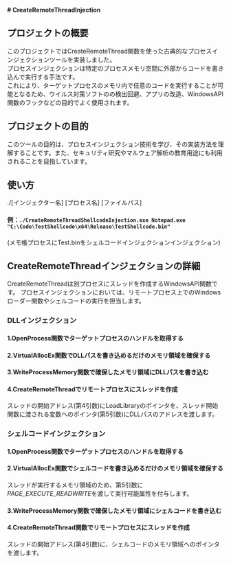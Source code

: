 **# CreateRemoteThreadInjection**

## プロジェクトの概要
このプロジェクトではCreateRemoteThread関数を使った古典的なプロセスインジェクションツールを実装しました。  
プロセスインジェクションは特定のプロセスメモリ空間に外部からコードを書き込んで実行する手法です。  
これにより、ターゲットプロセスのメモリ内で任意のコードを実行することが可能となるため、ウイルス対策ソフトのの検出回避、アプリの改造、WindowsAPI関数のフックなどの目的でよく使用されます。

## プロジェクトの目的
このツールの目的は、プロセスインジェクション技術を学び、その実装方法を理解することです。また、セキュリティ研究やマルウェア解析の教育用途にも利用されることを目指しています。

## 使い方  
./[インジェクター名] [プロセス名] [ファイルパス]

#### 例：```./CreateRemoteThreadShellcodeInjection.exe Notepad.exe "C:\Code\TestShellcode\x64\Release\TestShellcode.bin"```
(メモ帳プロセスにTest.binをシェルコードインジェクションインジェクション)

## CreateRemoteThreadインジェクションの詳細
CreateRemoteThreadは別プロセスにスレッドを作成するWindowsAPI関数です。
プロセスインジェクションにおいては、リモートプロセス上でのWindowsローダー関数やシェルコードの実行を担当します。

### DLLインジェクション

#### 1.OpenProcess関数でターゲットプロセスのハンドルを取得する

#### 2.VirtualAllocEx関数でDLLパスを書き込めるだけのメモリ領域を確保する

#### 3.WriteProcessMemory関数で確保したメモリ領域にDLLパスを書き込む

#### 4.CreateRemoteThreadでリモートプロセスにスレッドを作成
スレッドの開始アドレス(第4引数)にLoadLibraryのポインタを、スレッド開始関数に渡される変数へのポインタ(第5引数)にDLLパスのアドレスを渡します。


### シェルコードインジェクション

#### 1.OpenProcess関数でターゲットプロセスのハンドルを取得する

#### 2.VirtualAllocEx関数でシェルコードを書き込めるだけのメモリ領域を確保する
スレッドが実行するメモリ領域のため、第5引数に*PAGE_EXECUTE_READWRITE*を渡して実行可能属性を付与します。

#### 3.WriteProcessMemory関数で確保したメモリ領域にシェルコードを書き込む

#### 4.CreateRemoteThread関数でリモートプロセスにスレッドを作成
スレッドの開始アドレス(第4引数)に、シェルコードのメモリ領域へのポインタを渡します。
